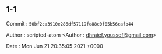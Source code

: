 ## 1-1 

 Commit : `50bf2ca3910e286df57119fe88c0f05b56cafb44`

 Author : scripted-atom <Author : dhraief.youssef@gmail.com> 

 Date 	: Mon Jun 21 20:35:05 2021 +0000 


